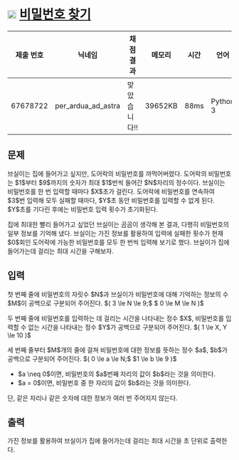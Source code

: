 # <img width="20px"  src="https://d2gd6pc034wcta.cloudfront.net/tier/8.svg" class="solvedac-tier"> [비밀번호 찾기](https://www.acmicpc.net/problem/29715) 

| 제출 번호 | 닉네임 | 채점 결과 | 메모리 | 시간 | 언어 | 코드 길이 |
|---|---|---|---|---|---|---|
|67678722|per_ardua_ad_astra|맞았습니다!! |39652KB|88ms|Python 3|1114B|

## 문제
<p>브실이는 집에 들어가고 싶지만, 도어락의 비밀번호를 까먹어버렸다. 도어락의 비밀번호는 $1$부터 $9$까지의 숫자가 최대 $1$번씩 들어간 $N$자리의 정수이다. 브실이는 비밀번호를 한 번 입력할 때마다 $X$초가 걸린다. 도어락에 비밀번호를 연속하여 $3$번 입력해 모두 실패할 때마다, $Y$초 동안 비밀번호를 입력할 수 없게 된다. $Y$초를 기다린 후에는 비밀번호 입력 횟수가 초기화된다.</p>

<p>집에 최대한 빨리 들어가고 싶었던 브실이는 곰곰이 생각해 본 결과, 다행히 비밀번호의 일부 정보를 기억해 냈다. 브실이는 가진 정보를 활용하여 입력에 실패한 횟수가 현재 $0$회인 도어락에 가능한 비밀번호를 모두 한 번씩 입력해 보기로 했다. 브실이가 집에 들어가는데 걸리는 최대 시간을 구해보자.</p>

## 입력
<p>첫 번째 줄에 비밀번호의 자릿수 $N$과 브실이가 비밀번호에 대해 기억하는 정보의 수 $M$이 공백으로 구분되어 주어진다. $( 3 \le N \le 9;$ $ 0 \le M \le N )$</p>

<p>두 번째 줄에 비밀번호를 입력하는 데 걸리는 시간을 나타내는 정수 $X$, 비밀번호를 입력할 수 없는 시간을 나타내는 정수 $Y$가 공백으로 구분되어 주어진다. $( 1 \le X, Y \le 10 )$</p>

<p>세 번째 줄부터 $M$개의 줄에 걸쳐 비밀번호에 대한 정보를 뜻하는 정수 $a$, $b$가 공백으로 구분되어 주어진다. $( 0 \le a \le N;$ $1 \le b \le 9 )$</p>

<ul>
	<li>$a \neq 0$이면, 비밀번호의 $a$번째 자리의 값이 $b$라는 것을 의미한다.</li>
	<li>$a = 0$이면, 비밀번호 중 한 자리의 값이 $b$라는 것을 의미한다.</li>
</ul>

<p>단, 같은 자리나 같은 숫자에 대한 정보가 여러 번 주어지지 않는다.</p>

## 출력
<p>가진 정보를 활용하여 브실이가 집에 들어가는데 걸리는 최대 시간을 초 단위로 출력한다.</p>

